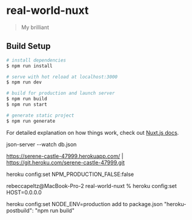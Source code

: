 # real-world-nuxt

> My brilliant

## Build Setup

``` bash
# install dependencies
$ npm run install

# serve with hot reload at localhost:3000
$ npm run dev

# build for production and launch server
$ npm run build
$ npm run start

# generate static project
$ npm run generate
```

For detailed explanation on how things work, check out [Nuxt.js docs](https://nuxtjs.org).


json-server --watch db.json

https://serene-castle-47999.herokuapp.com/ | https://git.heroku.com/serene-castle-47999.git

heroku config:set NPM_PRODUCTION_FALSE:false


rebeccapeltz@MacBook-Pro-2 real-world-nuxt % heroku config:set HOST=0.0.0.0 

 heroku config:set NODE_ENV=production
 add to package.json "heroku-postbuild": "npm run build"
 